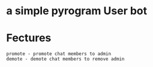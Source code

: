 # a simple pyrogram User bot


# Fectures 
```
promote - promote chat members to admin
demote - demote chat members to remove admin
